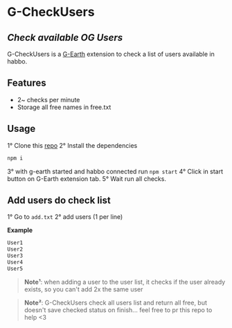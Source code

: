 # G-CheckUsers
## _Check available OG Users_

G-CheckUsers is a [G-Earth](https://github.com/sirjonasxx/G-Earth) extension to check a list of users available in habbo.

## Features

- 2~ checks per minute
- Storage all free names in free.txt

## Usage

1° Clone this [repo](https://github.com/iIlusion/G-CheckUsers)
2° Install the dependencies

```sh
npm i
```
3° with g-earth started and habbo connected run `npm start`
4° Click in start button on G-Earth extension tab.
5° Wait run all checks.

## Add users do check list

1° Go to `add.txt`
2° add users (1 per line)

**Example**
```sh
User1
User2
User3
User4
User5
```
> **Note¹**: when adding a user to the user list, it checks if the user already exists, so you can't add 2x the same user


> **Note²**: G-CheckUsers check all users list and return all free, but doesn't save checked status on finish... feel free to pr this repo to help <3
